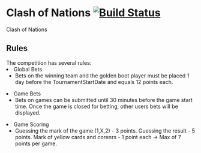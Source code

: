 Clash of Nations [![Build Status](https://travis-ci.org/ezraroi/Mundialito.svg?branch=master)](https://travis-ci.org/ezraroi/Mundialito)
==========

Clash of Nations

<h2>Rules</h2>
The competition has several rules:

<li>Global Bets<ul><li>Bets on the winning team and the golden boot player must be placed 1 day before the TournamentStartDate and equals 12 points each.</li></ul></li>
<li>Game Bets<ul><li>Bets on games can be submitted until 30 minutes before the game start time. Once the game is closed for betting, other users bets will be displayed.</li></ul></li>
<li>Game Scoring<ul><li>Guessing the mark of the game (1,X,2) - 3 points. Guessing the result - 5 points. Mark of yellow cards and corenrs - 1 point each -> Max of 7 points per game.</li></ul></li>

